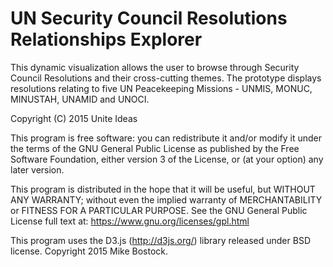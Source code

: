 # UN Security Council Resolutions Relationships Explorer

This dynamic visualization allows the user to browse through Security Council Resolutions and their cross-cutting themes. The prototype displays resolutions relating to five UN Peacekeeping Missions - UNMIS, MONUC, MINUSTAH, UNAMID and UNOCI.

Copyright (C) 2015  Unite Ideas

This program is free software: you can redistribute it and/or modify it under the terms of the GNU General Public License as published by the Free Software Foundation, either version 3 of the License, or (at your option) any later version.

This program is distributed in the hope that it will be useful, but WITHOUT ANY WARRANTY; without even the implied warranty of MERCHANTABILITY or FITNESS FOR A PARTICULAR PURPOSE.  See the GNU General Public License full text at: https://www.gnu.org/licenses/gpl.html

This program uses the D3.js (http://d3js.org/) library released under BSD license. Copyright 2015 Mike Bostock.
